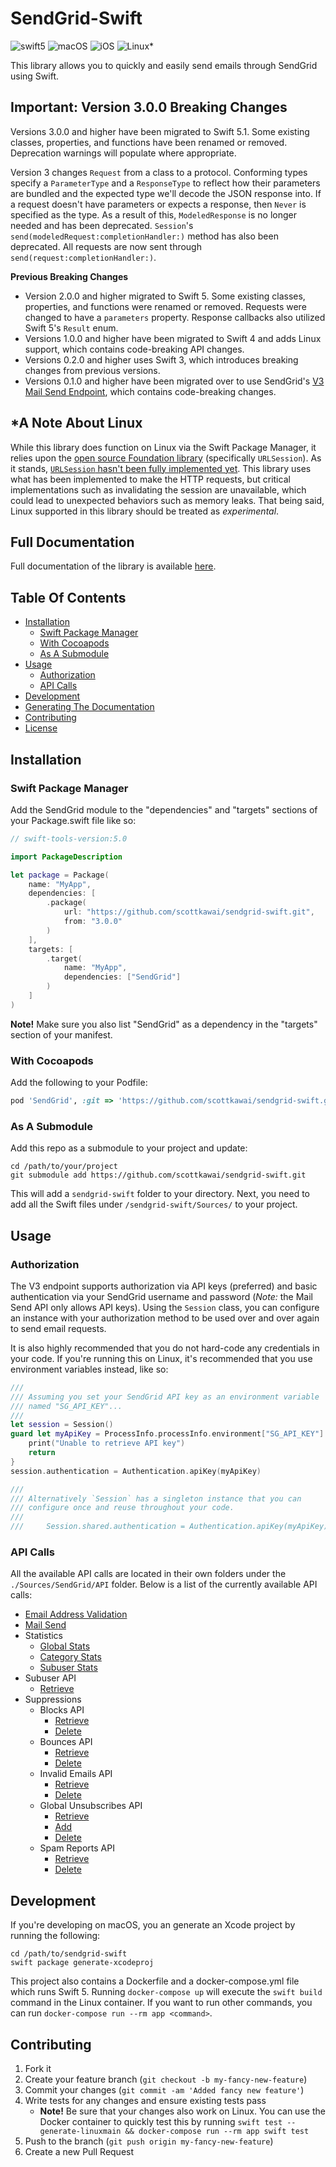 # SendGrid-Swift

![swift5](https://img.shields.io/badge/swift-v5.1-green.svg) ![macOS](https://img.shields.io/badge/os-macOS-blue.svg) ![iOS](https://img.shields.io/badge/os-iOS-blue.svg) ![Linux\*](https://img.shields.io/badge/os-Linux\*-blue.svg)

This library allows you to quickly and easily send emails through SendGrid using Swift.

## Important: Version 3.0.0 Breaking Changes

Versions 3.0.0 and higher have been migrated to Swift 5.1. Some existing classes, properties, and functions have been renamed or removed. Deprecation warnings will populate where appropriate.

Version 3 changes `Request` from a class to a protocol. Conforming types specify a `ParameterType` and a `ResponseType` to reflect how their parameters are bundled and the expected type we'll decode the JSON response into. If a request doesn't have parameters or expects a response, then `Never` is specified as the type. As a result of this, `ModeledResponse` is no longer needed and has been deprecated. `Session`'s `send(modeledRequest:completionHandler:)` method has also been deprecated. All requests are now sent through `send(request:completionHandler:)`.

**Previous Breaking Changes**

- Version 2.0.0 and higher migrated to Swift 5. Some existing classes, properties, and functions were renamed or removed. Requests were changed to have a `parameters` property. Response callbacks also utilized Swift 5's `Result` enum.
- Versions 1.0.0 and higher have been migrated to Swift 4 and adds Linux support, which contains code-breaking API changes.
- Versions 0.2.0 and higher uses Swift 3, which introduces breaking changes from previous versions.
- Versions 0.1.0 and higher have been migrated over to use SendGrid's [V3 Mail Send Endpoint](https://sendgrid.com/docs/API_Reference/Web_API_v3/Mail/index.html), which contains code-breaking changes.

## \*A Note About Linux

While this library does function on Linux via the Swift Package Manager, it relies upon the [open source Foundation library](https://github.com/apple/swift-corelibs-foundation) (specifically `URLSession`).  As it stands, [`URLSession` hasn't been fully implemented yet](https://github.com/apple/swift-corelibs-foundation/blob/master/Docs/Status.md). This library uses what has been implemented to make the HTTP requests, but critical implementations such as invalidating the session are unavailable, which could lead to unexpected behaviors such as memory leaks. That being said, Linux supported in this library should be treated as *experimental*.

## Full Documentation

Full documentation of the library is available [here](http://scottkawai.github.io/sendgrid-swift/docs/).

## Table Of Contents

- [Installation](#installation)
    + [Swift Package Manager](#swift-package-manager)
    + [With Cocoapods](#with-cocoapods)
    + [As A Submodule](#as-a-submodule)
- [Usage](#usage)
    + [Authorization](#authorization)
    + [API Calls](#api-calls)
- [Development](#development)
- [Generating The Documentation](#generating-the-documentation)
- [Contributing](#contributing)
- [License](#license)

## Installation

### Swift Package Manager

Add the SendGrid module to the "dependencies" and "targets" sections of your Package.swift file like so:

```swift
// swift-tools-version:5.0

import PackageDescription

let package = Package(
    name: "MyApp",
    dependencies: [
        .package(
            url: "https://github.com/scottkawai/sendgrid-swift.git",
            from: "3.0.0"
        )
    ],
    targets: [
        .target(
            name: "MyApp",
            dependencies: ["SendGrid"]
        )
    ]
)
```

**Note!** Make sure you also list "SendGrid" as a dependency in the "targets" section of your manifest.

### With Cocoapods

Add the following to your Podfile:

```ruby
pod 'SendGrid', :git => 'https://github.com/scottkawai/sendgrid-swift.git'
```

### As A Submodule

Add this repo as a submodule to your project and update:

```shell
cd /path/to/your/project
git submodule add https://github.com/scottkawai/sendgrid-swift.git
```

This will add a `sendgrid-swift` folder to your directory. Next, you need to add all the Swift files under `/sendgrid-swift/Sources/` to your project.

## Usage

### Authorization

The V3 endpoint supports authorization via API keys (preferred) and basic authentication via your SendGrid username and password (*Note:* the Mail Send API only allows API keys). Using the `Session` class, you can configure an instance with your authorization method to be used over and over again to send email requests.

It is also highly recommended that you do not hard-code any credentials in your code. If you're running this on Linux, it's recommended that you use environment variables instead, like so:

```swift
///
/// Assuming you set your SendGrid API key as an environment variable
/// named "SG_API_KEY"...
///
let session = Session()
guard let myApiKey = ProcessInfo.processInfo.environment["SG_API_KEY"] else { 
    print("Unable to retrieve API key")
    return
}
session.authentication = Authentication.apiKey(myApiKey)

///
/// Alternatively `Session` has a singleton instance that you can 
/// configure once and reuse throughout your code.
///
///     Session.shared.authentication = Authentication.apiKey(myApiKey)
```

### API Calls

All the available API calls are located in their own folders under the `./Sources/SendGrid/API` folder. Below is a list of the currently available API calls:

- [Email Address Validation](http://scottkawai.github.io/sendgrid-swift/docs/Classes/ValidateEmail.html)
- [Mail Send](http://scottkawai.github.io/sendgrid-swift/docs/Classes/Email.html)
- Statistics
    + [Global Stats](http://scottkawai.github.io/sendgrid-swift/docs/Classes/RetrieveGlobalStatistics.html)
    + [Category Stats](http://scottkawai.github.io/sendgrid-swift/docs/Classes/RetrieveCategoryStatistics.html)
    + [Subuser Stats](http://scottkawai.github.io/sendgrid-swift/docs/Classes/RetrieveSubuserStatistics.html)
- Subuser API
    + [Retrieve](http://scottkawai.github.io/sendgrid-swift/docs/Classes/RetrieveSubusers.html)
- Suppressions
    + Blocks API
        * [Retrieve](http://scottkawai.github.io/sendgrid-swift/docs/Classes.html#/s:8SendGrid14RetrieveBlocksC)
        * [Delete](http://scottkawai.github.io/sendgrid-swift/docs/Classes/DeleteBlocks.html)
    + Bounces API
        * [Retrieve](http://scottkawai.github.io/sendgrid-swift/docs/Classes.html#/s:8SendGrid15RetrieveBouncesC)
        * [Delete](http://scottkawai.github.io/sendgrid-swift/docs/Classes/DeleteBounces.html)
    + Invalid Emails API
        * [Retrieve](http://scottkawai.github.io/sendgrid-swift/docs/Classes.html#/s:8SendGrid21RetrieveInvalidEmailsC)
        * [Delete](http://scottkawai.github.io/sendgrid-swift/file:///Users/skawai/Desktop/docs/Classes/DeleteInvalidEmails.html)
    + Global Unsubscribes API
        * [Retrieve](http://scottkawai.github.io/sendgrid-swift/docs/Classes.html#/s:8SendGrid26RetrieveGlobalUnsubscribesC)
        * [Add](http://scottkawai.github.io/sendgrid-swift/docs/Classes/AddGlobalUnsubscribes.html)
        * [Delete](http://scottkawai.github.io/sendgrid-swift/docs/Classes/DeleteGlobalUnsubscribe.html)
    + Spam Reports API
        * [Retrieve](http://scottkawai.github.io/sendgrid-swift/docs/Classes.html#/s:8SendGrid19RetrieveSpamReportsC)
        * [Delete](http://scottkawai.github.io/sendgrid-swift/docs/Classes/DeleteSpamReports.html)

## Development

If you're developing on macOS, you an generate an Xcode project by running the following:

```shell
cd /path/to/sendgrid-swift
swift package generate-xcodeproj
```

This project also contains a Dockerfile and a docker-compose.yml file which runs Swift 5. Running `docker-compose up` will execute the `swift build` command in the Linux container. If you want to run other commands, you can run `docker-compose run --rm app <command>`.

## Contributing

1. Fork it
2. Create your feature branch (`git checkout -b my-fancy-new-feature`)
3. Commit your changes (`git commit -am 'Added fancy new feature'`)
4. Write tests for any changes and ensure existing tests pass
    - **Note!** Be sure that your changes also work on Linux. You can use the Docker container to quickly test this by running `swift test --generate-linuxmain && docker-compose run --rm app swift test`
5. Push to the branch (`git push origin my-fancy-new-feature`)
6. Create a new Pull Request
